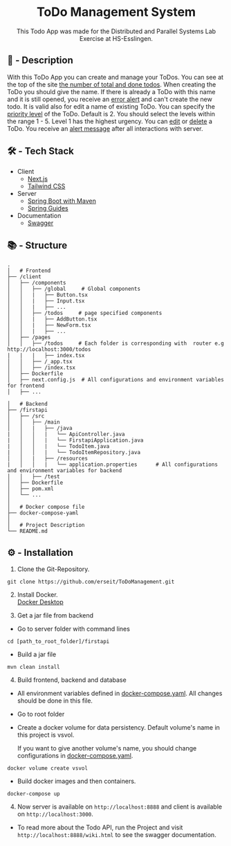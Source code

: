 <h1 align="center">ToDo Management System</h1>

<p align="center">This Todo App was made for the Distributed and Parallel Systems Lab Exercise at HS-Esslingen.</p>

## 📌 - Description

With this ToDo App you can create and manage your ToDos. You can see at the top of the site [the number of total and done todos](https://user-images.githubusercontent.com/100692657/205428221-6588f29b-a375-4c5e-a65a-9df3a49b3ecb.png). 
When creating the ToDo you should give the name. If there is already a ToDo with this name and it is still opened, 
you receive an [error alert](https://user-images.githubusercontent.com/100692657/205428282-92d36e06-d668-4bdc-8522-f990256a4f6d.png) and can't create the new todo. It is valid also for edit a name of existing ToDo. You can specify the [priority level](https://user-images.githubusercontent.com/100692657/205428217-cc13532f-c8e0-4492-b61c-67f7109010cb.png)
of the ToDo. Default is 2. You should select the levels within the range 1 - 5. Level 1 has the highest urgency.
You can [edit](https://user-images.githubusercontent.com/100692657/205428219-33a1c28c-6b97-49db-8ca4-a33f621cd5c9.png) or [delete](https://user-images.githubusercontent.com/100692657/205428220-d6302ff9-6948-4945-88ab-564ebf638955.png) a ToDo. You receive an [alert message](https://user-images.githubusercontent.com/100692657/205428218-f2cd0776-83da-4a77-a204-1ceea556d161.png) after all interactions with server.


## 🛠️ - Tech Stack

- Client
  - [Next.js](https://nextjs.org/docs)
  - [Tailwind CSS](https://tailwindcss.com/docs/installation)
- Server
  - [Spring Boot with Maven](https://start.spring.io/)
  - [Spring Guides](https://spring.io/guides/gs/rest-service/)
- Documentation
  - [Swagger](https://swagger.io/docs/)


## 📚 - Structure

```
.
│   # Frontend
├── /client
│   ├── /components
│   │   ├── /global     # Global components
│   │   |   ├── Button.tsx
│   │   |   ├── Input.tsx
│   │   |   ├── ...
│   │   ├── /todos     # page specified components
│   │   |   ├── AddButton.tsx
│   │   |   ├── NewForm.tsx
│   │   |   ├── ...
│   ├── /pages
│   │   ├── /todos     # Each folder is corresponding with  router e.g http://localhost:3000/todos
|   |   |   ├── index.tsx
│   │   ├── /_app.tsx
│   │   ├── /index.tsx
│   ├── Dockerfile
│   ├── next.config.js  # All configurations and environment variables for frontend
│   ├── ...

│   # Backend
├── /firstapi
│   ├── /src
│   │   ├── /main
│   │   |   ├── /java
|   │   │   |   └── ApiController.java
|   │   │   |   └── FirstapiApplication.java
|   │   │   |   └── TodoItem.java
|   │   │   |   └── TodoItemRepository.java
│   │   |   ├── /resources
|   │   │   |   └── application.properties      # All configurations and environment variables for backend
│   │   ├── /test
│   ├── Dockerfile
│   ├── pom.xml
│   └── ...
│
│   # Docker compose file
├── docker-compose-yaml
│
│   # Project Description
└── README.md
```

## ⚙️ - Installation

1. Clone the Git-Repository.

```
git clone https://github.com/erseit/ToDoManagement.git
```
2. Install Docker.<br>
   [Docker Desktop](https://www.docker.com/products/docker-desktop/)

3. Get a jar file from backend

- Go to server folder with command lines
```
cd [path_to_root_folder]/firstapi
```
- Build a jar file
```
mvn clean install
```
4. Build frontend, backend and database

- All environment variables defined in [docker-compose.yaml](https://github.com/erseit/ToDoManagement/blob/main/docker-compose.yaml). All changes should be done in this file.

- Go to root folder

- Create a docker volume for data persistency. Default volume's name in this project is vsvol. 

   If you want to give another volume's name, you should change configurations in [docker-compose.yaml](https://github.com/erseit/ToDoManagement/blob/main/docker-compose.yaml).
```
docker volume create vsvol
```

- Build docker images and then containers.
```
docker-compose up
```
4. Now server is available on `http://localhost:8888` and client is available on `http://localhost:3000`.

- To read more about the Todo API, run the Project and visit `http://localhost:8888/wiki.html` to see the swagger documentation.



